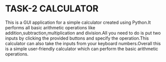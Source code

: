 # TASK-2 CALCULATOR

This is a GUI application for a simple calculator created using Python.It performs all basic arithmetic operations like 
addition,subtraction,multiplication and division.All you need to do is put two inputs by clicking the provided buttons 
and specify the operation.This calculator can also take the inputs from your keyboard numbers.Overall this is a simple 
user-friendly calculator which can perform the basic arithmetic operations.

